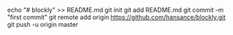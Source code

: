 echo "# blockly" >> README.md
git init
git add README.md
git commit -m "first commit"
git remote add origin https://github.com/hansance/blockly.git
git push -u origin master

